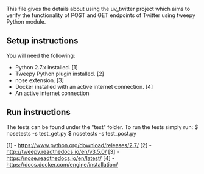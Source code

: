 This file gives the details about using the uv_twitter project which aims to verify the functionality of POST and GET endpoints of Twitter using tweepy Python module.

Setup instructions
------------------

You will need the following:
* Python 2.7.x installed. [1]
* Tweepy Python plugin installed. [2]
* nose extension. [3]
* Docker installed with an active internet connection. [4]
* An active internet connection


Run instructions
----------------
The tests can be found under the "test" folder. To run the tests simply run:
$ nosetests -s test_get.py
$ nosetests -s test_post.py





[1] - https://www.python.org/download/releases/2.7/
[2] - http://tweepy.readthedocs.io/en/v3.5.0/
[3] - https://nose.readthedocs.io/en/latest/
[4] - https://docs.docker.com/engine/installation/
